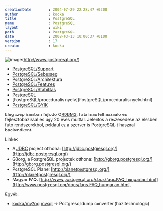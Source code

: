 ```yaml
---
creationDate        : 2004-07-29 22:28:47 +0200 
author              : kocka 
title               : PostgreSQL 
name                : PostgreSQL 
layout              : wiki 
path                : PostgreSQL 
date                : 2008-03-13 10:00:37 +0100 
version             : 17 
creator             : kocka 
---
```

![image](http://hackers.forgeahead.hu/space/PostgreSQL/elephant-64.png)(http://www.postgresql.org/)


-   [PostgreSQL/Support](PostgreSQL/Support.html)
-   [PostgreSQL/Sebesseg](PostgreSQL/Sebesseg.html)
-   [PostgreSQL/Architektura](PostgreSQL/Architektura.html)
-   [PostgreSQL/Features](PostgreSQL/Features.html)
-   [PostgreSQL/Stabilitas](PostgreSQL/Stabilitas.html)
-   [PostgreSQL](PostgreSQL.html)
-   [PostgreSQL/proceduralis nyelv](PostgreSQL/proceduralis nyelv.html)
-   [PostgreSQL/GYIK](PostgreSQL/GYIK.html)



Eleg szep iramban fejlodo O[RDBMS](RDBMS.html), hatalmas felhasznalo es fejlesztobazissal es ugy 20 eves multtal. Jelentos a reszesedese az elesben futo rendszerekbol, peldaul ez a szerver is PostgreSQL-t hasznal backendkent.


Linkek

*   A [JDBC](JDBC.html) project otthona: [http://jdbc.postgresql.org/](http://jdbc.postgresql.org/)
*   GBorg, a PostgreSQL projectek otthona: [http://gborg.postgresql.org/](http://gborg.postgresql.org/)
*   PostgreSQL Planet [http://planetpostgresql.org/](http://planetpostgresql.org/)
*   Magyar FAQ: [http://www.postgresql.org/docs/faqs.FAQ_hungarian.html](http://www.postgresql.org/docs/faqs.FAQ_hungarian.html)

Egyéb:

*   [kocka/my2pg](kocka/my2pg.html) [mysql](MySQL.html) -> Postgresql dump converter (házitechnológia)



